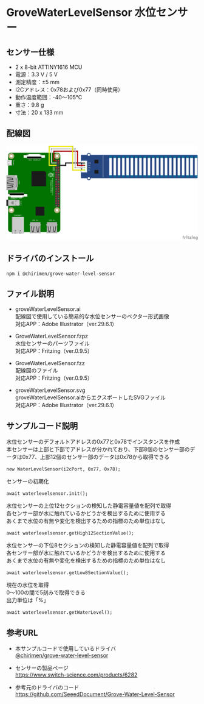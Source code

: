 # GroveWaterLevelSensor 水位センサー

## センサー仕様
- 2 x 8-bit ATTINY1616 MCU
- 電源：3.3 V / 5 V
- 測定精度：±5 mm
- I2Cアドレス：0x78および0x77（同時使用）
- 動作温度範囲：-40〜105°C
- 重さ：9.8 g
- 寸法：20 x 133 mm

## 配線図

![配線図1](./schematic.png "schematic")

## ドライバのインストール

```
npm i @chirimen/grove-water-level-sensor
```

## ファイル説明
- groveWaterLevelSensor.ai  
配線図で使用している簡易的な水位センサーのベクター形式画像  
対応APP：Adobe Illustrator（ver.29.6.1）

- GroveWaterLevelSensor.fzpz  
水位センサーのパーツファイル  
対応APP：Fritzing（ver.0.9.5）

- GroveWaterLevelSensor.fzz  
配線図のファイル  
対応APP：Fritzing（ver.0.9.5）

- groveWaterLevelSensor.svg  
groveWaterLevelSensor.aiからエクスポートしたSVGファイル  
対応APP：Adobe Illustrator（ver.29.6.1）

## サンプルコード説明

水位センサーのデフォルトアドレスの0x77と0x78でインスタンスを作成  
本センサーは上部と下部でアドレスが分かれており、下部8個のセンサー部のデータは0x77、上部12個のセンサー部のデータは0x78から取得できる
```
new WaterLevelSensor(i2cPort, 0x77, 0x78);
```

センサーの初期化
```
await waterlevelsensor.init();
```

水位センサーの上位12セクションの検知した静電容量値を配列で取得  
各センサー部が水に触れているかどうかを検出するために使用する  
あくまで水位の有無や変化を検出するための指標のため単位はなし
```
await waterlevelsensor.getHigh12SectionValue();
```

水位センサーの下位8セクションの検知した静電容量値を配列で取得  
各センサー部が水に触れているかどうかを検出するために使用する  
あくまで水位の有無や変化を検出するための指標のため単位はなし
```
await waterlevelsensor.getLow8SectionValue();
```

現在の水位を取得  
0〜100の間で5刻みで取得できる  
出力単位は「%」
```
await waterlevelsensor.getWaterLevel();
```

## 参考URL
- 本サンプルコードで使用しているドライバ  
[@chirimen/grove-water-level-sensor](https://www.jsdelivr.com/package/npm/@chirimen/grove-water-level-sensor)

- センサーの製品ページ  
https://www.switch-science.com/products/6282

- 参考元のドライバのコード  
https://github.com/SeeedDocument/Grove-Water-Level-Sensor